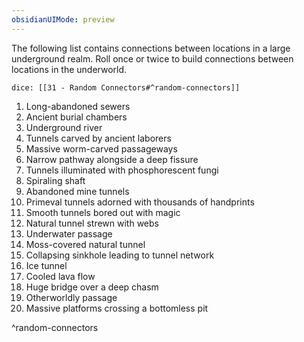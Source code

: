```yaml
---
obsidianUIMode: preview
---
```


The following list contains connections between locations in a large underground realm. Roll once or twice to build connections between locations in the underworld.

`dice: [[31 - Random Connectors#^random-connectors]]`

1. Long-abandoned sewers
2. Ancient burial chambers
3. Underground river
4. Tunnels carved by ancient laborers
5. Massive worm-carved passageways
6. Narrow pathway alongside a deep fissure
7. Tunnels illuminated with phosphorescent fungi
8. Spiraling shaft
9. Abandoned mine tunnels
10. Primeval tunnels adorned with thousands of handprints
11. Smooth tunnels bored out with magic
12. Natural tunnel strewn with webs
13. Underwater passage
14. Moss-covered natural tunnel
15. Collapsing sinkhole leading to tunnel network
16. Ice tunnel
17. Cooled lava flow
18. Huge bridge over a deep chasm
19. Otherworldly passage
20. Massive platforms crossing a bottomless pit

^random-connectors
